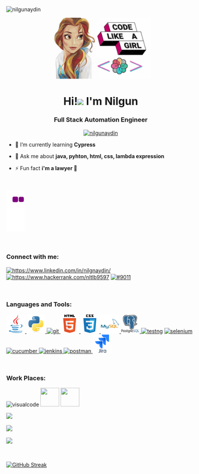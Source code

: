 <!-- ![](https://visitor-badge.glitch.me/badge?page_id=nilgunaydin.nilgunaydin) -->

<img src="https://komarev.com/ghpvc/?username=nilgunaydin&label=Profile%20views&color=0e75b6&style=flat"  alt="nilgunaydin"  >

<p align="center" ><img src="https://github.com/nilgunaydin/nilgunaydin/blob/main/codelikeagirl.gif?raw=true" alt="Coder GIF" width="270"/></p>
  
<h1 align="center">Hi!<img src="https://user-images.githubusercontent.com/42378118/110234147-e3259600-7f4e-11eb-95be-0c4047144dea.gif" width="40"> I'm Nilgun </h1>

<!-- ![gitartwork](gitartwork.svg) -->


<h3 align="center">Full Stack Automation Engineer</h3>

<p align="center"> <a href="https://github.com/ryo-ma/github-profile-trophy"><img src="https://github-profile-trophy.vercel.app/?username=nilgunaydin&theme=juicyfresh&no-bg=true&margin-w=10" alt="nilgunaydin" /> </a> </p>

- 🌱 I’m currently learning **Cypress**

- 💬 Ask me about **java, pyhton, html, css, lambda expression**

- ⚡ Fun fact **i'm a lawyer 🤭**

<p>&nbsp;</p>

<!-- <img src= "https://github.com/nilgunaydin/nilgunaydin/blob/main/github-user-contribution%20(1).svg" >  -->
<!-- <img src= "https://github.com/nilgunaydin/nilgunaydin/blob/main/github-user-contribution.svg" > -->
![snake gif](https://github.com/nilgunaydin/nilgunaydin/blob/output/github-contribution-grid-snake.gif)

<p>&nbsp;</p>

<h3 align="left">Connect with me:</h3>
<p align="left">
<a href="https://www.linkedin.com/in/nilgnaydin/" target="_blank"><img align="center" src="https://raw.githubusercontent.com/rahuldkjain/github-profile-readme-generator/master/src/images/icons/Social/linked-in-alt.svg" alt="https://www.linkedin.com/in/nilgnaydin/" height="30" width="40" /></a>
<a href="https://www.hackerrank.com/https://www.hackerrank.com/nltlb9597" target="_blank"><img align="center" src="https://raw.githubusercontent.com/rahuldkjain/github-profile-readme-generator/master/src/images/icons/Social/hackerrank.svg" alt="https://www.hackerrank.com/nltlb9597" height="30" width="40" /></a>
<a href="https://discord.gg/#9011" target="_blank"><img align="center" src="https://raw.githubusercontent.com/rahuldkjain/github-profile-readme-generator/master/src/images/icons/Social/discord.svg" alt="#9011" height="30" width="40" /></a>  
</p>


<p>&nbsp;</p>

<h3 align="left">Languages and Tools:</h3>
<p align="left">
<a href="https://www.java.com" target="_blank" rel="noreferrer"> <img src="https://raw.githubusercontent.com/devicons/devicon/master/icons/java/java-original.svg" alt="java" width="50" height="50"/> </a> 
<a href="https://www.python.org" target="_blank" rel="noreferrer"> <img src="https://raw.githubusercontent.com/devicons/devicon/master/icons/python/python-original.svg" alt="python" width="50" height="50"/> </a> 
<a href="https://git-scm.com/" target="_blank" rel="noreferrer"> <img src="https://www.vectorlogo.zone/logos/git-scm/git-scm-icon.svg" alt="git" width="50" height="50"/> </a> <a href="https://www.w3.org/html/" target="_blank" rel="noreferrer"> <img src="https://raw.githubusercontent.com/devicons/devicon/master/icons/html5/html5-original-wordmark.svg" alt="html5" width="50" height="50"/> </a>  
<a href="https://www.w3schools.com/css/" target="_blank" rel="noreferrer"> <img src="https://raw.githubusercontent.com/devicons/devicon/master/icons/css3/css3-original-wordmark.svg" alt="css3" width="50" height="50"/> </a>
<a href="https://www.mysql.com/" target="_blank" rel="noreferrer"> <img src="https://raw.githubusercontent.com/devicons/devicon/master/icons/mysql/mysql-original-wordmark.svg" alt="mysql" width="50" height="50"/> </a> 
<a href="https://www.postgresql.org" target="_blank" rel="noreferrer"> <img src="https://raw.githubusercontent.com/devicons/devicon/master/icons/postgresql/postgresql-original-wordmark.svg" alt="postgresql" width="50" height="50"/> </a> 
<a href="https://testng.org/doc/" target="_blank"><img src="https://blogs.perficient.com/files/2014/08/TestNG.png" alt="testng" width="50" height="50" /></a>
<a href="https://www.selenium.dev" target="_blank" rel="noreferrer"> <img src="https://raw.githubusercontent.com/detain/svg-logos/780f25886640cef088af994181646db2f6b1a3f8/svg/selenium-logo.svg" alt="selenium" width="50" height="50"/> </a>  
<a href="https://cucumber.com" target="_blank" rel="noreferrer"> <img src="https://brandslogos.com/wp-content/uploads/images/large/cucumber-logo.png" alt="cucumber" width="50" height="50"/> </a> 
<a href="https://www.jenkins.io" target="_blank" rel="noreferrer"> <img src="https://www.vectorlogo.zone/logos/jenkins/jenkins-icon.svg" alt="jenkins" width="50" height="50"/> </a> <a href="https://postman.com" target="_blank" rel="noreferrer"> <img src="https://www.vectorlogo.zone/logos/getpostman/getpostman-icon.svg" alt="postman" width="50" height="50"/> </a> <a href="https://www.atlassian.com/software/jira" target="_blank" rel="noreferrer"> <img src="https://raw.githubusercontent.com/devicons/devicon/master/icons/jira/jira-original-wordmark.svg" alt="Jira" width="50" height="50"/> </a> </p>

<p>&nbsp;</p>


<h3 align="left">Work Places:</h3>

  <img src="https://user-images.githubusercontent.com/59020581/117362577-18555280-aec4-11eb-94ef-401c9f28eb38.png" alt="visualcode" width="50" height="50"/> <img src="https://ih1.redbubble.net/image.373803469.4778/pp,840x830-pad,1000x1000,f8f8f8.u2.jpg" width="50" height="50" /> <img src="https://pbs.twimg.com/profile_images/1206618215767584769/zl48EuhC_400x400.jpg" width="50" height="50" />
  </p> 

![](https://github-profile-summary-cards.vercel.app/api/cards/profile-details?username=nilgunaydin&theme=dracula)

![](https://github-profile-summary-cards.vercel.app/api/cards/most-commit-language?username=nilgunaydin&theme=dracula)

![](https://github-profile-summary-cards.vercel.app/api/cards/stats?username=nilgunaydin&theme=dracula) 

<p>&nbsp;</p>

[![GitHub Streak](http://github-readme-streak-stats.herokuapp.com?user=nilgunaydin&hide_border=true&date_format=M%20j%5B%2C%20Y%5D&stroke=8B24DD&fire=6700FF&sideLabels=AC1DCB&ring=8910DD&sideNums=9E1EF7&currStreakLabel=AC1DCB&currStreakNum=8910DD)](https://git.io/streak-stats)
